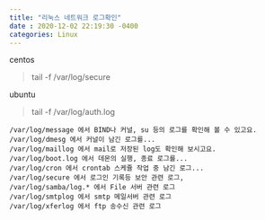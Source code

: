 ```yaml
---
title: "리눅스 네트워크 로그확인"
date : 2020-12-02 22:19:30 -0400
categories: Linux
---
```


centos
> tail -f /var/log/secure

ubuntu
> tail -f /var/log/auth.log


```
/var/log/message 에서 BIND나 커널, su 등의 로그를 확인해 볼 수 있고요.
/var/log/dmesg 에서 커널이 남긴 로그를...
/var/log/maillog 에서 mail로 저장된 log도 확인해 보시고요.
/var/log/boot.log 에서 데몬의 실행, 종료 로그를...
/var/log/cron 에서 crontab 스케쥴 작업 중 남긴 로그...
/var/log/secure 에서 로그인 기록등 보안 관련 로그,
/var/log/samba/log.* 에서 File 서버 관련 로그
/var/log/smtplog 에서 smtp 메일서버 관련 로그
/var/log/xferlog 에서 ftp 송수신 관련 로그
```

